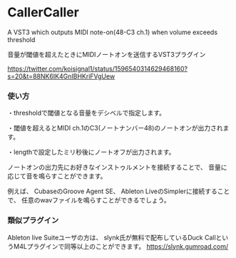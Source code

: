 # CallerCaller

A VST3 which outputs MIDI note-on(48-C3 ch.1) when volume exceeds threshold

音量が閾値を超えたときにMIDIノートオンを送信するVST3プラグイン

https://twitter.com/koisignal1/status/1596540314629468160?s=20&t=88NK6IK4GnIBHKriFVgUew

### 使い方

・thresholdで閾値となる音量をデシベルで指定します。　

・閾値を超えるとMIDI ch.1のC3(ノートナンバー48)のノートオンが出力されます。
 
・lengthで設定したミリ秒後にノートオフが出力されます。

ノートオンの出力先にお好きなインストゥルメントを接続することで、
音量に応じて音を鳴らすことができます。

例えば、
CubaseのGroove Agent SE、
Ableton LiveのSimplerに接続することで、
任意のwavファイルを鳴らすことができるでしょう。

### 類似プラグイン

Ableton live Suiteユーザの方は、
slynk氏が無料で配布しているDuck CallというM4Lプラグインで同等以上のことができます。
https://slynk.gumroad.com/

